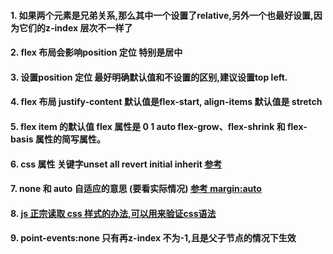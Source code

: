 

#### 1. 如果两个元素是兄弟关系,那么其中一个设置了relative,另外一个也最好设置,因为它们的z-index 层次不一样了
#### 2. flex 布局会影响position 定位 特别是居中
#### 3. 设置position 定位 最好明确默认值和不设置的区别,建议设置top left.
#### 4. flex 布局 justify-content 默认值是flex-start, align-items 默认值是 stretch
#### 5. flex item 的默认值 flex 属性是 0 1 auto   flex-grow、flex-shrink 和 flex-basis 属性的简写属性。 
#### 6. css 属性 关键字unset all revert initial inherit  [参考]( http://www.cnblogs.com/xiaohuochai/p/5464456.html)
#### 7. none 和 auto 自适应的意思 (要看实际情况) [参考 margin:auto](http://zh.learnlayout.com/margin-auto.html)
#### 8. [js 正宗读取 css 样式的办法,可以用来验证css语法](https://blog.csdn.net/k358971707/article/details/54590490)
#### 9. point-events:none 只有再z-index 不为-1,且是父子节点的情况下生效
